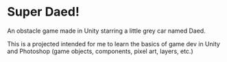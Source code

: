 # Super Daed!
An obstacle game made in Unity starring a little grey car named Daed.

This is a projected intended for me to learn the basics of game dev in Unity and Photoshop (game objects, components, pixel art, layers, etc.)
